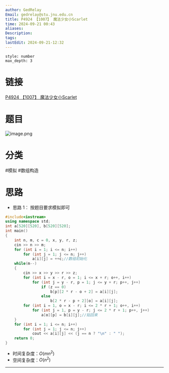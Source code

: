 ```yaml
---
author: GedRelay
Email: gedrelay@stu.jnu.edu.cn
title: P4924 【1007】 魔法少女小Scarlet
time: 2024-09-21 00:43
aliases: 
Description: 
tags: 
lastEdit: 2024-09-21-12:32
---
```


```toc
style: number
max_depth: 3
```

# 链接
[P4924 【1007】 魔法少女小Scarlet](https://www.luogu.com.cn/problem/P4924) 

# 题目
![image.png](https://ged-pic-bed.oss-cn-guangzhou.aliyuncs.com/img/202409210043492.png)


# 分类
#模拟 #数组构造 

# 思路
- 思路 1：
按题目要求模拟即可


```cpp
#include<iostream>
using namespace std;
int a[520][520], b[520][520];
int main()
{
	int n, m, c = 0, x, y, r, z;
	cin >> n >> m;
	for (int i = 1; i <= n; i++)
		for (int j = 1; j <= n; j++)
			a[i][j] = ++c;//数组初始化
	while(m--)
	{
		cin >> x >> y >> r >> z;
		for (int i = x - r, o = 1; i <= x + r; o++, i++)
			for (int j = y - r, p = 1; j <= y + r; p++, j++)
				if (z == 0)
					b[p][2 * r - o + 2] = a[i][j];
				else
					b[2 * r - p + 2][o] = a[i][j];
		for (int i = 1, o = x - r; i <= 2 * r + 1; o++, i++)
			for (int j = 1, p = y - r; j <= 2 * r + 1; p++, j++)
				a[o][p] = b[i][j];//贴回来
	}
	for (int i = 1; i <= n; i++)
		for (int j = 1; j <= n; j++)
			cout << a[i][j] << (j == n ? "\n" : " ");
	return 0;
}
```


- 时间复杂度：${O\left( mn^{2}  \right)  }$ 
- 空间复杂度：${O\left( n^{2}  \right)  }$ 


---

